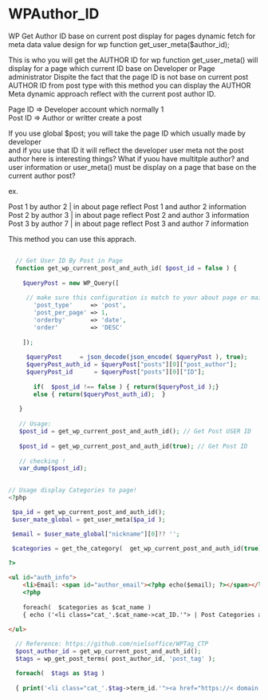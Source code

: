 # WPAuthor_ID
WP Get Author ID base on current post display for pages dynamic fetch for meta data value design for wp function get_user_meta($author_id);

This is who you will get the AUTHOR ID for wp function get_user_meta() will display for a page which current ID base on Developer or Page administrator 
Dispite the fact that the page ID is not base on current post AUTHOR ID from post type with this method you can display the AUTHOR Meta dynamic approach reflect with 
the current post author ID. 

Page ID => Developer account which normally 1 <br />
Post ID => Author or writter create a post   <br />

If you use global $post;  you will take the page ID which usually made by developer  
and if you use that ID it will reflect the developer user meta not the post author here is interesting things? 
What if yuou have multitple author? and user information or user_meta() must be display on a page that base on the current author post? 

ex.  <br />

Post 1 by author 2 | in about page reflect Post 1 and author 2 information  <br />
Post 2 by author 3 | in about page reflect Post 2 and author 3 information  <br />
Post 3 by author 7 | in about page reflect Post 3 and author 7 information  <br />

This method you can use this apprach.  <br />

```PHP

  // Get User ID By Post in Page 
  function get_wp_current_post_and_auth_id( $post_id = false ) {
	 
	$queryPost = new WP_Query([
	   
     // make sure this configuration is match to your about page or main page query result ! 
	   'post_type'     => 'post',
	   'post_per_page' => 1,
	   'orderby'       => 'date',
	   'order'         => 'DESC'
		
	]);  
  
     $queryPost 	= json_decode(json_encode( $queryPost ), true);
     $queryPost_auth_id = $queryPost["posts"][0]["post_author"]; 
     $queryPost_id      = $queryPost["posts"][0]["ID"];
 	
       if(  $post_id !== false ) { return($queryPost_id );}
       else { return($queryPost_auth_id);  }
  
   }
   
   // Usage: 
   $post_id = get_wp_current_post_and_auth_id(); // Get Post USER ID
   
   $post_id = get_wp_current_post_and_auth_id(true); // Get Post ID
   
   // checking !
   var_dump($post_id);
   
```

```PHP
// Usage display Categories to page!
<?php

 $pa_id = get_wp_current_post_and_auth_id();
 $user_mate_global = get_user_meta($pa_id );

 $email = $user_mate_global["nickname"][0]?? '';

 $categories = get_the_category(  get_wp_current_post_and_auth_id(true) ); 
		
?>
```

```HTML
<ul id="auth_info">
	<li>Email: <span id="author_email"><?php echo($email); ?></span></li>	
    <?php  
	
	foreach(  $categories as $cat_name ) 
	{ echo ('<li class="cat_'.$cat_name->cat_ID.'"> | Post Categories and Tags : <a href="#">' . $cat_name->cat_name . '</a></li> '); }	?>
	
</ul>	 

```

```PHP
  // Reference: https://github.com/nielsoffice/WPTag_CTP
  $post_author_id = get_wp_current_post_and_auth_id();
  $tags = wp_get_post_terms( post_author_id, 'post_tag' );	

  foreach(  $tags as $tag ) 	
		 		
  { print('<li class="cat_'.$tag->term_id.'"><a href="https://< domain >/tag/'.$tag->slug.'/"  rel="tag"> '. $tag->name .' </a></li> '); }	

```



